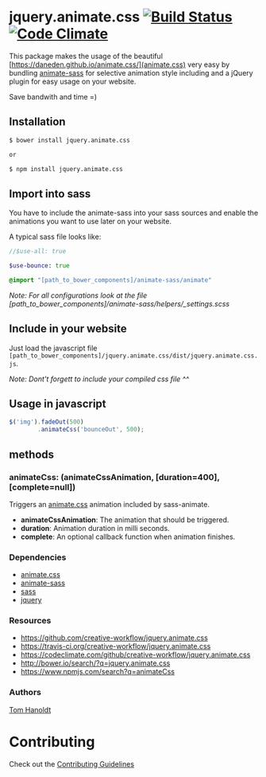 # jquery.animate.css [![Build Status](https://travis-ci.org/creative-workflow/jquery.animate.css.svg?branch=master)](https://travis-ci.org/creative-workflow/jquery.animate.css) [![Code Climate](https://codeclimate.com/github/creative-workflow/jquery.animate.css/badges/gpa.svg)](https://codeclimate.com/github/creative-workflow/jquery.animate.css)

This package makes the usage of the beautiful [https://daneden.github.io/animate.css/](animate.css) very easy by bundling [animate-sass](https://github.com/tgdev/animate-sass) for selective animation style including and a jQuery plugin for easy usage on your website.

Save bandwith and time =)

## Installation
```bash
$ bower install jquery.animate.css

or

$ npm install jquery.animate.css
```

## Import into sass

You have to include the animate-sass into your sass sources and enable the animations you want to use later on your website.

A typical sass file looks like:
```sass
//$use-all: true

$use-bounce: true

@import "[path_to_bower_components]/animate-sass/animate"
```

*Note: For all configurations look at the file [path_to_bower_components]/animate-sass/helpers/_settings.scss*

## Include in your website

Just load the javascript file  `[path_to_bower_components]/jquery.animate.css/dist/jquery.animate.css.js`.

*Note: Dont't forgett to include your compiled css file ^^*

## Usage in javascript
```javascript
$('img').fadeOut(500)
        .animateCss('bounceOut', 500);
```

## methods
### animateCss: (animateCssAnimation, [duration=400], [complete=null])

Triggers an [animate.css](https://daneden.github.io/animate.css/) animation included by sass-animate.

  * **animateCssAnimation**: The animation that should be triggered.
  * **duration**: Animation duration in milli seconds.
  * **complete**: An optional callback function when animation finishes.

### Dependencies
  * [animate.css](https://github.com/daneden/animate.css/)
  * [animate-sass](https://github.com/tgdev/animate-sass)
  * [sass](http://sass-lang.com/)
  * [jquery](https://jquery.com)

### Resources
  * https://github.com/creative-workflow/jquery.animate.css
  * https://travis-ci.org/creative-workflow/jquery.animate.css
  * https://codeclimate.com/github/creative-workflow/jquery.animate.css
  * http://bower.io/search/?q=jquery.animate.css
  * https://www.npmjs.com/search?q=animateCss

### Authors

  [Tom Hanoldt](https://www.tomhanoldt.info)

# Contributing

Check out the [Contributing Guidelines](CONTRIBUTING.md)
